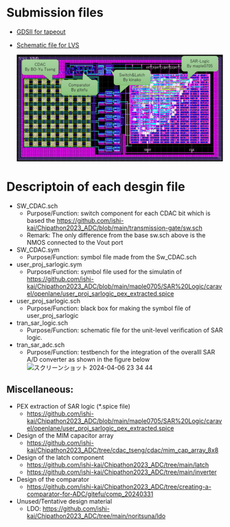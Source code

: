 # Submission files
- [GDSII for tapeout](https://github.com/ishi-kai/Chipathon2023_ADC/blob/main/submit_version/klayout/SAR_TOP.gds)
- [Schematic file for LVS](https://github.com/ishi-kai/Chipathon2023_ADC/blob/main/submit_version/klayout/sar_adc_lvs.sch)

  ![Full Layout](./images/layout.jpg)  

# Descriptoin of each desgin file
- SW_CDAC.sch  
  - Purpose/Function: switch component for each CDAC bit which is based the https://github.com/ishi-kai/Chipathon2023_ADC/blob/main/transmission-gate/sw.sch
  - Remark: The only difference from the base sw.sch above is the NMOS connected to the Vout port
- SW_CDAC.sym  
  - Purpose/Function: symbol file made from the Sw_CDAC.sch
- user_proj_sarlogic.sym  
  - Purpose/Function: symbol file used for the simulatin of https://github.com/ishi-kai/Chipathon2023_ADC/blob/main/maple0705/SAR%20Logic/caravel/openlane/user_proj_sarlogic_pex_extracted.spice 
- user_proj_sarlogic.sch  
  - Purpose/Function: black box for making the symbol file of user_proj_sarlogic
- tran_sar_logic.sch  
  - Purpose/Function: schematic file for the unit-level verification of SAR logic.
- tran_sar_adc.sch
  - Purpose/Function:  testbench for the integration of the overalll SAR A/D converter as shown in the figure below
   ![スクリーンショット 2024-04-06 23 34 44](https://github.com/ishi-kai/Chipathon2023_ADC/assets/654720/e88be19a-a972-409c-b437-14064f13c3a3)

## Miscellaneous:  
  - PEX extraction of SAR logic (*.spice file)  
    - https://github.com/ishi-kai/Chipathon2023_ADC/blob/main/maple0705/SAR%20Logic/caravel/openlane/user_proj_sarlogic_pex_extracted.spice
  - Design of the MIM capacitor array  
    - https://github.com/ishi-kai/Chipathon2023_ADC/tree/cdac_tseng/cdac/mim_cap_array_8x8
  - Design of the latch component
    - https://github.com/ishi-kai/Chipathon2023_ADC/tree/main/latch  
    - https://github.com/ishi-kai/Chipathon2023_ADC/tree/main/inverter
  - Design of the comparator
    - https://github.com/ishi-kai/Chipathon2023_ADC/tree/creating-a-comparator-for-ADC/gitefu/comp_20240331
  - Unused/Tentative design material
      - LDO: https://github.com/ishi-kai/Chipathon2023_ADC/tree/main/noritsuna/ldo
